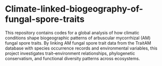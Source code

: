 # Climate-linked-biogeography-of-fungal-spore-traits

This repository contains codes for a global analysis of how climatic conditions shape biogeographic patterns of arbuscular mycorrhizal (AM) fungal spore traits. By linking AM fungal spore trait data from the TraitAM database with species occurrence records and environmental variables, this project investigates trait–environment relationships, phylogenetic conservatism, and functional diversity patterns across ecosystems.
